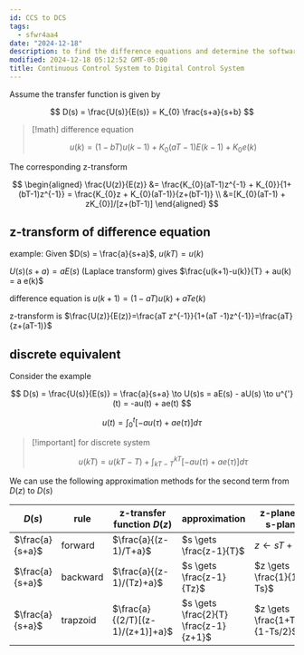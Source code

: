 ```yaml
---
id: CCS to DCS
tags:
  - sfwr4aa4
date: "2024-12-18"
description: to find the difference equations and determine the software implementation
modified: 2024-12-18 05:12:52 GMT-05:00
title: Continuous Control System to Digital Control System
---
```


Assume the transfer function is given by

$$
D(s) = \frac{U(s)}{E(s)} = K_{0} \frac{s+a}{s+b}
$$

> [!math] difference equation
>
> $$
> u(k) = (1-bT)u(k-1) + K_{0}(aT-1)E(k-1) + K_{0}e(k)
> $$

The corresponding z-transform

$$
\begin{aligned}
\frac{U(z)}{E(z)} &= \frac{K_{0}(aT-1)z^{-1} + K_{0}}{1+(bT-1)z^{-1}} = \frac{K_{0}z + K_{0}(aT-1)}{z+(bT-1)} \\
&=[K_{0}(aT-1) + zK_{0}]/[z+(bT-1)]
\end{aligned}
$$

## z-transform of difference equation

example: Given $D(s) = \frac{a}{s+a}$, $u(kT) = u(k)$

$U(s)(s+a) = aE(s)$ (Laplace transform) gives $\frac{u(k+1)-u(k)}{T} + au(k) = a e(k)$

difference equation is $u(k+1) = (1-aT)u(k) + aTe(k)$

z-transform is $\frac{U(z)}{E(z)}=\frac{aT z^{-1}}{1+(aT -1)z^{-1}}=\frac{aT}{z+(aT-1)}$

## discrete equivalent

Consider the example

$$
D(s) = \frac{U(s)}{E(s)} = \frac{a}{s+a} \to U(s)s = aE(s) - aU(s) \to u^{'}(t) = -au(t) + ae(t)
$$

$$
u(t) = \int_0^t [-au(\tau) + ae(\tau)] d \tau
$$

> [!important] for discrete system
>
> $$
> u(kT) = u(kT - T) + \int_{kT-T}^{kT} [-au(\tau) + ae(\tau)] d \tau
> $$

We can use the following approximation methods for the second term from $D(z)$ to $D(s)$

| $D(s)$          | rule     | z-transfer function $D(z)$       | approximation                          | z-plane to s-plane              | stability                             |
| --------------- | -------- | -------------------------------- | -------------------------------------- | ------------------------------- | ------------------------------------- |
| $\frac{a}{s+a}$ | forward  | $\frac{a}{(z-1)/T+a}$            | $s \gets \frac{z-1}{T}$                | $z \gets sT + 1$                | discrete $\to$ continuous             |
| $\frac{a}{s+a}$ | backward | $\frac{a}{(z-1)/(Tz)+a}$         | $s \gets \frac{z-1}{Tz}$               | $z \gets \frac{1}{1-Ts}$        | discrete $\gets$ continuous           |
| $\frac{a}{s+a}$ | trapzoid | $\frac{a}{(2/T)[(z-1)/(z+1)]+a}$ | $s \gets \frac{2}{T}  \frac{z-1}{z+1}$ | $z \gets \frac{1+Ts/2}{1-Ts/2}$ | discrete $\leftrightarrow$ continuous |

